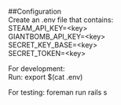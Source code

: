 ##Configuration  
Create an .env file that contains:  
STEAM_API_KEY=\<key\>  
GIANTBOMB_API_KEY=\<key\>  
SECRET_KEY_BASE=\<key\>  
SECRET_TOKEN=\<key\>  
  
For development:  
Run: export $(cat .env)  
  
For testing:
foreman run rails s  
